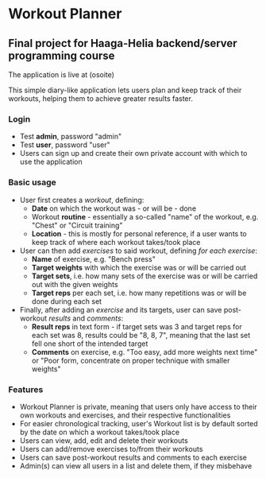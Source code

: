 # Workout Planner
## Final project for Haaga-Helia backend/server programming course

The application is live at (osoite)

This simple diary-like application lets users plan and keep track of their workouts, helping them to achieve greater results faster.

### Login
- Test **admin**, password "admin"
- Test **user**, password "user"
- Users can sign up and create their own private account with which to use the application

### Basic usage
- User first creates a *workout*, defining:
  - **Date** on which the workout was - or will be - done
  - Workout **routine** - essentially a so-called "name" of the workout, e.g. "Chest" or "Circuit training"
  - **Location** - this is mostly for personal reference, if a user wants to keep track of where each workout takes/took place
- User can then add *exercises* to said workout, defining *for each exercise*:
  - **Name** of exercise, e.g. "Bench press"
  - **Target weights** with which the exercise was or will be carried out
  - **Target sets**, i.e. how many sets of the exercise was or will be carried out with the given weights
  - **Target reps** per each set, i.e. how many repetitions was or will be done during each set
- Finally, after adding an *exercise* and its targets, user can save post-workout *results* and *comments*:
  - **Result reps** in text form - if target sets was 3 and target reps for each set was 8, results could be "8, 8, 7", meaning that the last set fell one short of the intended target
  - **Comments** on exercise, e.g. "Too easy, add more weights next time" or "Poor form, concentrate on proper technique with smaller weights"

### Features
- Workout Planner is private, meaning that users only have access to their own workouts and exercises, and their respective functionalities
- For easier chronological tracking, user's Workout list is by default sorted by the date on which a workout takes/took place
- Users can view, add, edit and delete their workouts
- Users can add/remove exercises to/from their workouts
- Users can save post-workout results and comments to each exercise
- Admin\(s) can view all users in a list and delete them, if they misbehave